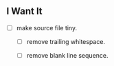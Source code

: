 I Want It
---

- [ ] make source file tiny.
	- [ ] remove trailing whitespace.
	- [ ] remove blank line sequence.

